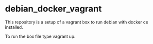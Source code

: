 # debian_docker_vagrant

This repository is a setup of a vagrant box to run debian with docker ce installed.

To run the box file type vagrant up.
